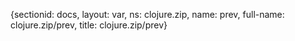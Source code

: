{sectionid: docs, layout: var, ns: clojure.zip, name: prev, full-name: clojure.zip/prev,
  title: clojure.zip/prev}
